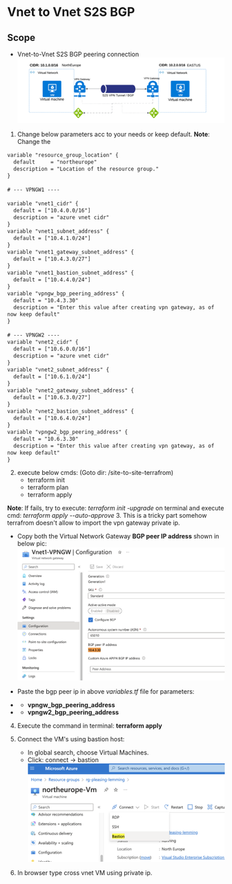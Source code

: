 # Vnet to Vnet S2S BGP

## Scope
- Vnet-to-Vnet S2S BGP peering connection
![diagram](Vnet-to-Vnet-BGP.png)

1. Change below parameters acc to your needs or keep default. **Note**: Change the 
```
variable "resource_group_location" {
  default     = "northeurope"
  description = "Location of the resource group."
}

# --- VPNGW1 ----

variable "vnet1_cidr" {
  default = ["10.4.0.0/16"]
  description = "azure vnet cidr"
}
variable "vnet1_subnet_address" {
  default = ["10.4.1.0/24"]
}
variable "vnet1_gateway_subnet_address" {
  default = ["10.4.3.0/27"]
}
variable "vnet1_bastion_subnet_address" {
  default = ["10.4.4.0/24"]
}
variable "vpngw_bgp_peering_address" {
  default = "10.4.3.30"
  description = "Enter this value after creating vpn gateway, as of now keep default"
}

# --- VPNGW2 ----
variable "vnet2_cidr" {
  default = ["10.6.0.0/16"]
  description = "azure vnet cidr"
}
variable "vnet2_subnet_address" {
  default = ["10.6.1.0/24"]
}
variable "vnet2_gateway_subnet_address" {
  default = ["10.6.3.0/27"]
}
variable "vnet2_bastion_subnet_address" {
  default = ["10.6.4.0/24"]
}
variable "vpngw2_bgp_peering_address" {
  default = "10.6.3.30"
  description = "Enter this value after creating vpn gateway, as of now keep default"
}
```
2. execute below cmds: (Goto dir: /site-to-site-terrafrom)
   - terraform init
   - terraform plan
   - terraform apply

**Note**: If fails, try to execute: *terraform init -upgrade* on terminal and execute cmd: *terraform apply --auto-approve*
3. This is a tricky part somehow terrafrom doesn't allow to import the vpn gateway private ip. 

- Copy both the Virtual Network Gateway **BGP peer IP address** shown in below pic:
   ![](/pics/bgp_peer_ip_address.png)

- Paste the bgp peer ip in above *variables.tf* file for parameters: 
- - **vpngw_bgp_peering_address** 
- - **vpngw2_bgp_peering_address**

4. Execute the command in terminal: **terraform apply**
  
5. Connect the VM's using bastion host:
   - In global search, choose Virtual Machines.
   - Click: connect -> bastion
   ![](/pics/bastion_host.png)
6. In browser type cross vnet VM using private ip.
